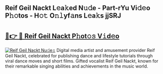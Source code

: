 ## Reif Geil Nackt L𝚎a𝚔ed N𝚞𝚍e - Part-rYu Vi𝚍𝚎o P𝚑𝚘tos - H𝚘𝚝 O𝚗𝚕yf𝚊ns L𝚎a𝚔s jjSRJ

# <h2><a href="http://kf3cxp.oniu.top/?m=Reif+Geil+Nackt">🔗👉 🔴 Reif Geil Nackt P𝚑ot𝚘𝚜 V𝚒d𝚎o</a></h2>

[![Reif Geil Nackt Nu𝚍e𝚜](https://i.imgur.com/0qMVB7G.gif)](http://kf3cxp.oniu.top/?m=Reif+Geil+Nackt)
Digital media artist and amusement provider Reif Geil Nackt, celebrated for publishing dance and lifestyle tutorials through viral dance moves and short films. Gifted vocalist Reif Geil Nackt, known for their remarkable singing abilities and achievements in the music world.  
